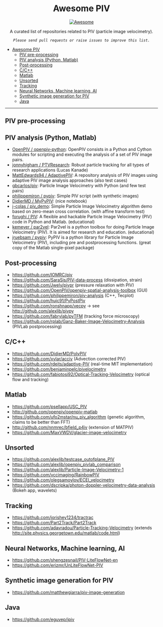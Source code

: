 <div align="center">

# Awesome PIV
[![Awesome](https://awesome.re/badge-flat.svg)](https://awesome.re)


A curated list of repositories related to PIV (particle image velocimetry). 

*`Please send pull requests or raise issues to improve this list.`*

</div>

- [Awesome PIV](#awesome-piv)
  - [PIV pre-processing](#piv-pre-processing)
  - [PIV analysis (Python, Matlab)](#piv-analysis-python-matlab)
  - [Post-processing](#post-processing)
  - [C/C++](#cc)
  - [Matlab](#matlab)
  - [Unsorted](#unsorted)
  - [Tracking](#tracking)
  - [Neural Networks, Machine learning, AI](#neural-networks-machine-learning-ai)
  - [Synthetic image generation for PIV](#synthetic-image-generation-for-piv)
  - [Java](#java)

--------------------------------

## PIV pre-processing

## PIV analysis (Python, Matlab)

- [OpenPIV /
openpiv-python](http://github.com/openpiv/openpiv-python): OpenPIV consists in a Python and Cython modules for scripting and executing the analysis of a set of PIV image pairs. 
- [jonnyhigham /
PTVResearch](https://github.com/jonnyhigham/PTVResearch): Robust particle tracking for all types of research applications (Lucas Kanade)
- [MattEdwards94 /
AdaptivePIV](https://github.com/MattEdwards94/AdaptivePIV): A repository  analysis of PIV images using adaptive PIV image analysis approaches (also test cases)
- [gbcarlos/piv](https://github.com/gbcarlos/piv): Particle Image Velocimetry with Python (and few test pairs)
- [philippemiron /
pypiv](https://github.com/philippemiron/pypiv): Simple PIV script (with synthetic images)
- [DidierMD /
MyPyPIV](https://github.com/DidierMD/MyPyPIV): (nice notebook)
- [j-colas /
piv_demo](https://github.com/j-colas/piv_demo): Simple Particle Image Velocimetry algorithm demo based on zero-mean cross correlation. (with affine transform test)
- [forughi /
PIV](https://github.com/forughi/PIV): A flexible and hackable Particle Image Velocimetry (PIV) code in Python and Matlab. (educational)
- [kemeyer /
par2vel](https://github.com/kemeyer/par2vel): Par2vel is a python toolbox for doing Particle Image Velocimetry (PIV). It is aimed for research and education. (educational)
- [jruebsam /
pypiv](https://github.com/jr7/pypiv): PyPIV is a python library for Particle Image Velocimetry (PIV), including pre and postprocessing functions. (great copy of the Matlab single-pixel package)

## Post-processing

- https://github.com/IOMRC/piv 
- https://github.com/SaraSis/PIV-data-process (dissipation, strain)
- https://github.com/Jwely/pivpr (pressure relaxation with PIV)
- https://github.com/OpenPIV/openpiv-spatial-analysis-toolbox (GUI)
- https://github.com/philippemiron/piv-analysis (C++, Tecplot)
- https://github.com/hujc91/PyPostPiv
- https://github.com/ronshnapp/vecpy -> see http://github.com/alexlib/pivpy
- https://github.com/fabrylab/pyTFM (tracking force microscopy)
- https://github.com/rplab/Ganz-Baker-Image-Velocimetry-Analysis (PIVLab postprocessing)


## C/C++

- https://github.com/DidierMD/PolyPIV
- https://github.com/xylar/acciv (Advection corrected PIV)
- https://github.com/rdeits/adaptive-PIV (real-time MIT implementation)
- https://github.com/benjaminpelc/pivelocimetry
- https://github.com/fabiotosi92/Optical-Tracking-Velocimetry (optical flow and tracking)


## Matlab

- https://github.com/psellapp/USC_PIV
- http://github.com/openpiv/openpiv-matlab
- https://github.com/ufo2mstar/nu_piv_algorithm (genetic algorithm, claims to be better than FFT)
- http://github.com/nnmrec/bfield_p4iv (extension of MATPIV)
- https://github.com/MaxVWDV/glacier-image-velocimetry


## Unsorted

- https://github.com/alexlib/testcase_outofplane_PIV
- https://github.com/alexlib/openpiv_pivlab_comparison
- https://github.com/alexlib/Particle-Image-Velocimetry-1
- https://github.com/vccimaging/RainbowPIV
- https://github.com/olegsamoylov/ECEI_velocimetry
- https://github.com/dscripka/photon-doppler-velocimetry-data-analysis (Bokeh app, wavelets)


## Tracking

- https://github.com/jorishey1234/tractrac
- https://github.com/Part2Track/Part2Track
- https://github.com/adavradou/Particle-Tracking-Velocimetry (extends http://site.physics.georgetown.edu/matlab/code.html)


## Neural Networks, Machine learning, AI

- https://github.com/shengzesnail/PIV-LiteFlowNet-en
- https://github.com/erizmr/UnLiteFlowNet-PIV


## Synthetic image generation for PIV

- https://github.com/matthewgiarra/piv-image-generation


## Java

- https://github.com/eguvep/jpiv
